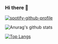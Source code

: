 ### Hi there 👋
[![spotify-github-profile](https://spotify-github-profile.vercel.app/api/view?uid=12179610825&cover_image=true&theme=novatorem)](https://spotify-github-profile.vercel.app/api/view?uid=12179610825&redirect=true)

![Anurag's github stats](https://github-readme-stats.vercel.app/api?username=kehwhyn&show_icons=true&hide=issues&layout=compact&theme=cobalt)

[![Top Langs](https://github-readme-stats.vercel.app/api/top-langs/?username=kehwhyn&layout=compact&theme=cobalt)](https://github.com/anuraghazra/github-readme-stats)

<!--![](https://komarev.com/ghpvc/?username=kehwhyn&color=ff69b4)-->

<!--
**kehwhyn/kehwhyn** is a ✨ _special_ ✨ repository because its `README.md` (this file) appears on your GitHub profile.

Here are some ideas to get you started:

- 🔭 I’m currently working on ...
- 🌱 I’m currently learning ...
- 👯 I’m looking to collaborate on ...
- 🤔 I’m looking for help with ...
- 💬 Ask me about ...
- 📫 How to reach me: ...
- 😄 Pronouns: ...
- ⚡ Fun fact: ...
-->
